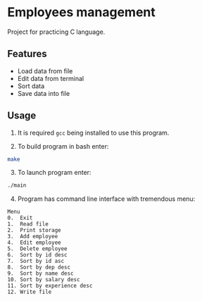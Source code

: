 # Employees management

Project for practicing C language.

## Features

- Load data from file
- Edit data from terminal
- Sort data
- Save data into file

## Usage

1. It is required `gcc` being installed to use this program.

2. To build program in bash enter:
```bash
make
```

3. To launch program enter:
```bash
./main
```

4. Program has command line interface with tremendous menu:

```
Menu
0.  Exit
1.  Read file
2.  Print storage
3.  Add employee
4.  Edit employee
5.  Delete employee
6.  Sort by id desc
7.  Sort by id asc
8.  Sort by dep desc
9.  Sort by name desc
10. Sort by salary desc
11. Sort by experience desc
12. Write file
```